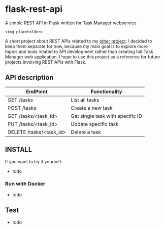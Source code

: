 # flask-rest-api

A simple REST API in Flask written for Task Manager webservice

`<img placeholder>`

A short project about REST APIs related to my [other project](https://github.com/msztylko/flask-task-manager). I decided to keep them separate for now, because my main goal is to explore more topics and tools related to API development rather than creating full Task Manager web application. I hope to use this project as a reference for future projects involving REST APIs with Flask.

## API description

| EndPoint | Functionality
|----------|--------------
| GET /tasks | List all tasks
| POST /tasks | Create a new task
| GET /tasks/<task_id> | Get single task with specific ID
| PUT /tasks/<task_id> | Update specific task
| DELETE /tasks/<task_id> | Delete a task

## INSTALL

If you want to try it yourself:

- todo

### Run with Docker

- todo

## Test 

- todo
